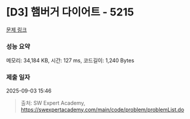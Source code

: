 # [D3] 햄버거 다이어트 - 5215 

[문제 링크](https://swexpertacademy.com/main/code/problem/problemDetail.do?contestProbId=AWT-lPB6dHUDFAVT) 

### 성능 요약

메모리: 34,184 KB, 시간: 127 ms, 코드길이: 1,240 Bytes

### 제출 일자

2025-09-03 15:46



> 출처: SW Expert Academy, https://swexpertacademy.com/main/code/problem/problemList.do